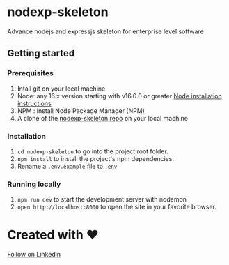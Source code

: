# nodexp-skeleton
Advance nodejs and expressjs skeleton for enterprise level software

## Getting started

### Prerequisites
1. Intall git on your local machine
2. Node: any 16.x version starting with v16.0.0 or greater [Node installation instructions](https://nodejs.org/en/download/)
3. NPM : install Node Package Manager (NPM)
4. A clone of the [nodexp-skeleton repo](https://github.com/okNeeraj/nodexp-skeleton.git) on your local machine

### Installation
1. `cd nodexp-skeleton` to go into the project root folder.
2. `npm install` to install the project's npm dependencies.
3. Rename a `.env.example` file to `.env`

### Running locally
1. `npm run dev` to start the development server with nodemon
2. `open http://localhost:8000` to open the site in your favorite browser.


# Created with ❤️
[Follow on Linkedin](https://www.linkedin.com/in/okneerajsingh/)